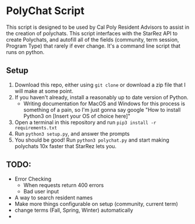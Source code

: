 # PolyChat Script
This script is designed to be used by Cal Poly Resident Advisors to assist in the creation of polychats. This script interfaces with the StarRez API to create Polychats, and autofill all of the fields (community, term session, Program Type) that rarely if ever change. It's a command line script that runs on python.

## Setup
1. Download this repo, either using `git clone` or download a zip file that I will make at some point.
2. If you haven't already, install a reasonably up to date version of Python. 
    - Writing documentation for MacOS and Windows for this process is something of a pain, so I'm just gonna say google "How to install Python3 on [Insert your OS of choice here]"
3. Open a terminal in this repository and run `pip3 install -r requirements.txt`
4. Run  `python3 setup.py`, and answer the prompts
5. You should be good! Run `python3 polychat.py` and start making polychats 10x faster that StarRez lets you.

## TODO:
- Error Checking
    * When requests return 400 errors
    * Bad user input
- A way to search resident names
- Make more things configurable on setup (community, current term)
- change terms (Fall, Spring, Winter) automatically
- 

